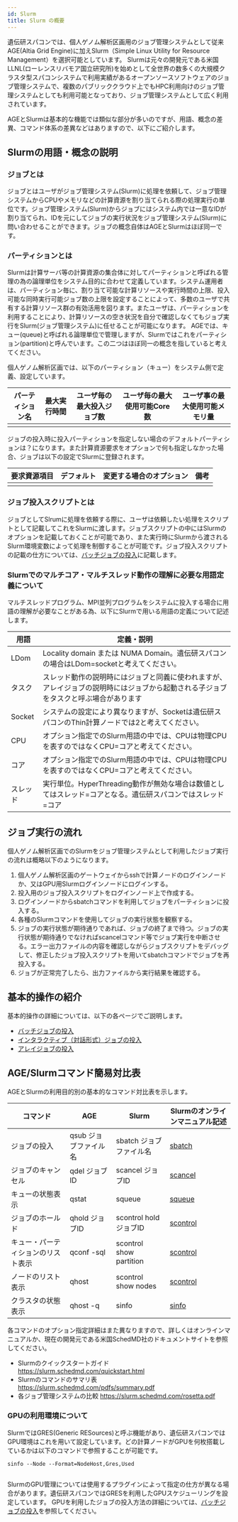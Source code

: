 ```yaml
---
id: Slurm
title: Slurm の概要
---
```


遺伝研スパコンでは、個人ゲノム解析区画用のジョブ管理システムとして従来AGE(Altia Grid Engine)に加えSlurm（Simple Linux Utility for Resource Management）を選択可能としています。
Slurmは元々の開発元である米国LLNL(ローレンスリバモア国立研究所)を始めとして全世界の数多くの大規模クラスタ型スパコンシステムで利用実績があるオープンソースソフトウェアのジョブ管理システムで、複数のパブリッククラウド上でもHPC利用向けのジョブ管理システムとしても利用可能となっており、ジョブ管理システムとして広く利用されています。

AGEとSlurmは基本的な機能では類似な部分が多いのですが、用語、概念の差異、コマンド体系の差異などはありますので、以下にご紹介します。

## Slurmの用語・概念の説明

### ジョブとは

ジョブとはユーザがジョブ管理システム(Slurm)に処理を依頼して、ジョブ管理システムからCPUやメモリなどの計算資源を割り当てられる際の処理実行の単位です。ジョブ管理システム(Slurm)からジョブにはシステム内では一意なIDが割り当てられ、IDを元にしてジョブの実行状況をジョブ管理システム(Slurm)に問い合わせることができます。ジョブの概念自体はAGEとSlurmはほぼ同一です。

### パーティションとは

Slurmは計算サーバ等の計算資源の集合体に対してパーティションと呼ばれる管理の為の論理単位をシステム目的に合わせて定義しています。システム運用者は、パーティション毎に、割り当て可能な計算リソースや実行時間の上限、投入可能な同時実行可能ジョブ数の上限を設定することによって、多数のユーザで共有する計算リソース群の有効活用を図ります。またユーザは、パーティションを利用することにより、計算リソースの空き状況を自分で確認しなくてもジョブ実行をSlurm(ジョブ管理システム)に任せることが可能になります。
AGEでは、キュー(queue)と呼ばれる論理単位で管理しますが、Slurmではこれをパーティション(partition)と呼んでいます。この二つはほぼ同一の概念を指していると考えてください。

個人ゲノム解析区画では、以下のパーティション（キュー）をシステム側で定義、設定しています。

|パーティション名|最大実行時間|ユーザ毎の最大投入ジョブ数|ユーザ毎の最大使用可能Core数|ユーザ事の最大使用可能メモリ量|
|---------|---------------|---------|-------|-------|
|         |               |

ジョブの投入時に投入パーティションを指定しない場合のデフォルトパーティションは？になります。また計算資源要求をオプションで何も指定しなかった場合、ジョブは以下の設定でSlurmに登録されます。

|要求資源項目|デフォルト|変更する場合のオプション|備考|
|-----------|---------|----------------------|---|
|             |       |                      |   |

### ジョブ投入スクリプトとは

ジョブとしてSlrumに処理を依頼する際に、ユーザは依頼したい処理をスクリプトとして記載してこれをSlurmに渡します。ジョブスクリプトの中にはSlurmのオプションを記載しておくことが可能であり、また実行時にSlurmから渡されるSlurm環境変数によって処理を制御することが可能です。ジョブ投入スクリプトの記載の仕方については、[バッチジョブの投入](/software/Slurm/batch_jobs.md)に記載します。

### Slurmでのマルチコア・マルチスレッド動作の理解に必要な用語定義について

マルチスレッドプログラム、MPI並列プログラムをシステムに投入する場合に用語の理解が必要なことがある為、以下にSlurmで用いる用語の定義について記述します。

|用語| 定義・説明|
|----------|-------|
| LDom | Locality domain または NUMA Domain。遺伝研スパコンの場合はLDom=socketと考えてください。|
|タスク |スレッド動作の説明時にはジョブと同義に使われますが、アレイジョブの説明時にはジョブから起動される子ジョブをタスクと呼ぶ場合があります|
| Socket | システムの設定により異なりますが、Socketは遺伝研スパコンのThin計算ノードでは2と考えてください。|
|CPU | オプション指定でのSlurm用語の中では、CPUは物理CPUを表すのではなくCPU=コアと考えてください。 |
| コア |オプション指定でのSlurm用語の中では、CPUは物理CPUを表すのではなくCPU=コアと考えてください。 |
|スレッド |実行単位。HyperThreading動作が無効な場合は数値としてはスレッド=コアとなる。遺伝研スパコンではスレッド=コア|



## ジョブ実行の流れ

個人ゲノム解析区画でのSlurmをジョブ管理システムとして利用したジョブ実行の流れは概略以下のようになります。

1. 個人ゲノム解析区画のゲートウェイからsshで計算ノードのログインノードか、又はGPU用Slurmログインノードにログインする。
2. 投入用のジョブ投入スクリプトをログインノード上で作成する。
3. ログインノードからsbatchコマンドを利用してジョブをパーティションに投入する。
4. 各種のSlurmコマンドを使用してジョブの実行状態を観察する。
5. ジョブの実行状態が期待通りであれば、ジョブの終了まで待つ。ジョブの実行状態が期待通りでなければscancelコマンド等でジョブ実行を中断させる。エラー出力ファイルの内容を確認しながらジョブスクリプトをデバッグして、修正したジョブ投入スクリプトを用いてsbatchコマンドでジョブを再投入する。
6. ジョブが正常完了したら、出力ファイルから実行結果を確認する。


## 基本的操作の紹介

基本的操作の詳細については、以下の各ページでご説明します。

- [バッチジョブの投入](software/Slurm/batch_jobs.md)
- [インタラクティブ（対話形式）ジョブの投入](/software/Slurm/interactive_jobs)
- [アレイジョブの投入](/software/Slurm/array_jobs)

## AGE/Slurmコマンド簡易対比表

AGEとSlurmの利用目的別の基本的なコマンド対比表を示します。

| コマンド| AGE|Slurm|Slurmのオンラインマニュアル記述|
|--------|-----|----|----|
|ジョブの投入| qsub ジョブファイル名 | sbatch ジョブファイル名 |[sbatch](https://slurm.schedmd.com/sbatch.html)  |
|ジョブのキャンセル| qdel ジョブID | scancel ジョブID|[scancel](https://slurm.schedmd.com/scancel.html)   |
|キューの状態表示|qstat |squeue| [squeue](https://slurm.schedmd.com/squeue.html)  |
|ジョブのホールド|qhold ジョブID|scontrol hold ジョブID|[scontrol](https://slurm.schedmd.com/scontrol.html)    |
|キュー・パーティションのリスト表示|qconf -sql | scontrol show partition | [scontrol](https://slurm.schedmd.com/scontrol.html)   |
|ノードのリスト表示| qhost |scontrol show nodes |[scontrol](https://slurm.schedmd.com/scontrol.html)    |
|クラスタの状態表示|qhost -q | sinfo | [sinfo](https://slurm.schedmd.com/sinfo.html)   |

各コマンドのオプション指定詳細はまた異なりますので、詳しくはオンラインマニュアルか、現在の開発元である米国SchedMD社のドキュメントサイトを参照してください。

- Slurmのクイックスタートガイド https://slurm.schedmd.com/quickstart.html
- Slurmのコマンドのサマリ表　https://slurm.schedmd.com/pdfs/summary.pdf
- 各ジョブ管理システムの比較 https://slurm.schedmd.com/rosetta.pdf


### GPUの利用環境について

SlurmではGRES(Generic RESources)と呼ぶ機能があり、遺伝研スパコンではGPU環境はこれを用いて設定しています。どの計算ノードがGPUを何枚搭載しているかは以下のコマンドで参照することが可能です。

```
sinfo --Node --Format=NodeHost,Gres,Used


```
SlurmのGPU管理については使用するプラグインによって指定の仕方が異なる場合があります。遺伝研スパコンではGRESを利用したGPUスケジューリングを設定しています。
GPUを利用したジョブの投入方法の詳細については、[バッチジョブの投入](software/Slurm/batch_jobs.md#gpuを利用するジョブを実行する場合)を参照してください。


















